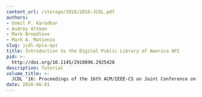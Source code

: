 ```yaml
---
content_url: /storage/2016/2016-JCDL.pdf
authors:
- Unmil P. Karadkar
- Audrey Altman
- Mark Breedlove
- Mark A. Matienzo
slug: jcdl-dpla-api
title: Introduction to the Digital Public Library of America API
pid: >-
  http://doi.org/10.1145/2910896.2925428
description: Tutorial
volume_title: >-
  JCDL '16: Proceedings of the 16th ACM/IEEE-CS on Joint Conference on Digital Libraries
date: 2016-06-01
---
```

